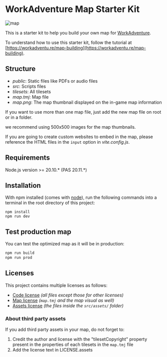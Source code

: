 # WorkAdventure Map Starter Kit

![map](./map.png)

This is a starter kit to help you build your own map for [WorkAdventure](https://workadventu.re).

To understand how to use this starter kit, follow the tutorial at [https://workadventu.re/map-building](https://workadventu.re/map-building).

## Structure
* *public*: Static files like PDFs or audio files
* *src*: Scripts files
* *tilesets*: All tilesets
* *map.tmj*: Map file
* *map.png*: The map thumbnail displayed on the in-game map information

If you want to use more than one map file, just add the new map file on root or in a folder.

we recommend using 500x500 images for the map thumbnails.

If you are going to create custom websites to embed in the map, please reference the HTML files in the `input` option in *vite.config.js*.

## Requirements

Node.js version >= 20.10.* (PAS 20.11.*)

## Installation

With npm installed (comes with [node](https://nodejs.org/en/)), run the following commands into a terminal in the root directory of this project:

```shell
npm install
npm run dev
```

## Test production map

You can test the optimized map as it will be in production:
```sh
npm run build
npm run prod
```

## Licenses

This project contains multiple licenses as follows:

* [Code license](./LICENSE.code) *(all files except those for other licenses)*
* [Map license](./LICENSE.map) *(`map.tmj` and the map visual as well)*
* [Assets license](./LICENSE.assets) *(the files inside the `src/assets/` folder)*

### About third party assets

If you add third party assets in your map, do not forget to:
1. Credit the author and license with the "tilesetCopyright" property present in the properties of each tilesets in the `map.tmj` file
2. Add the license text in LICENSE.assets

